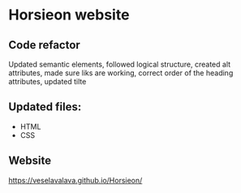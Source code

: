 # Horsieon website

## Code refactor
Updated semantic elements, followed logical structure, created alt attributes, made sure liks are working, correct order of the heading attributes, updated tilte 

## Updated files:
* HTML
* CSS

## Website
https://veselavalava.github.io/Horsieon/
